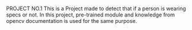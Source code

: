 PROJECT NO.1
This is a Project made to detect that if a person is wearing specs or not. 
In this project, pre-trained module and knowledge from opencv documentation is used for the same purpose.
